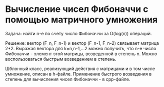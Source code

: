 # Вычисление чисел Фибоначчи с помощью матричного умножения

Задача: найти n-e по счету число Фибоначчи за O(log(n)) операций.

Решение: вектор (F_n, F_n-1) и вектор (F_n-1, F_n-2) связывает матрица 2*2.
 Выражая вектора для k=n,n-1,...2 можно получить, что n-е число Фибоначчи - элемент этой матрицы, возведенной в степень n.
 Можно воспользоваться быстрым возведением в степень.

 Шблонный класс, реализующий действия с матрицами и в том числе умножение, описан в h-файле.
 Применение быстрого возведения в степень для вычисления чисел Фибоначчи - в cpp-файле.


